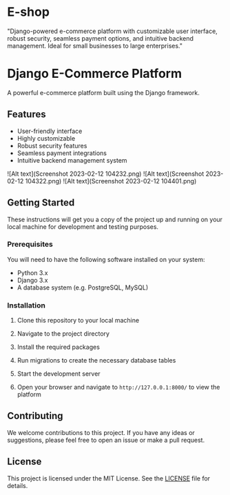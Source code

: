 # E-shop
"Django-powered e-commerce platform with customizable user interface, robust security, seamless payment options, and intuitive backend management. Ideal for small businesses to large enterprises."
# Django E-Commerce Platform

A powerful e-commerce platform built using the Django framework. 

## Features

- User-friendly interface
- Highly customizable
- Robust security features
- Seamless payment integrations
- Intuitive backend management system

![Alt text](Screenshot 2023-02-12 104232.png)
![Alt text](Screenshot 2023-02-12 104322.png)
![Alt text](Screenshot 2023-02-12 104401.png)

## Getting Started

These instructions will get you a copy of the project up and running on your local machine for development and testing purposes.

### Prerequisites

You will need to have the following software installed on your system:

- Python 3.x
- Django 3.x
- A database system (e.g. PostgreSQL, MySQL)

### Installation

1. Clone this repository to your local machine


2. Navigate to the project directory


3. Install the required packages


4. Run migrations to create the necessary database tables


5. Start the development server


6. Open your browser and navigate to `http://127.0.0.1:8000/` to view the platform

## Contributing

We welcome contributions to this project. If you have any ideas or suggestions, please feel free to open an issue or make a pull request.

## License

This project is licensed under the MIT License. See the [LICENSE](LICENSE) file for details.




